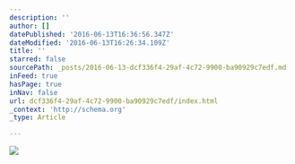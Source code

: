 ```yaml
---
description: ''
author: []
datePublished: '2016-06-13T16:36:56.347Z'
dateModified: '2016-06-13T16:26:34.109Z'
title: ''
starred: false
sourcePath: _posts/2016-06-13-dcf336f4-29af-4c72-9900-ba90929c7edf.md
inFeed: true
hasPage: true
inNav: false
url: dcf336f4-29af-4c72-9900-ba90929c7edf/index.html
_context: 'http://schema.org'
_type: Article

---
```

![](https://the-grid-user-content.s3-us-west-2.amazonaws.com/4bf0b62e-01f9-4ec6-b145-c66c876d0ab4.jpg)